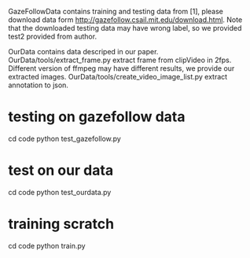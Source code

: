GazeFollowData contains training and testing data from [1], please download data form http://gazefollow.csail.mit.edu/download.html.
Note that the downloaded testing data may have wrong label, so we provided test2 provided from author.

OurData contains data descriped in our paper.
OurData/tools/extract_frame.py extract frame from clipVideo in 2fps.
Different version of ffmpeg may have different results, we provide our extracted images.
OurData/tools/create_video_image_list.py extract annotation to json.

# testing on gazefollow data
cd code
python test_gazefollow.py

# test on our data
cd code
python test_ourdata.py

# training scratch
cd code
python train.py





